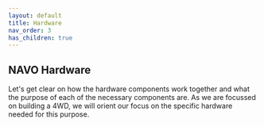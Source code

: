 ```yaml
---
layout: default
title: Hardware
nav_order: 3
has_children: true
---
```


## NAVO Hardware

Let's get clear on how the hardware components work together and what the purpose of each of the necessary components are. As we are focussed on building a 4WD, we will orient our focus on the specific hardware needed for this purpose.


